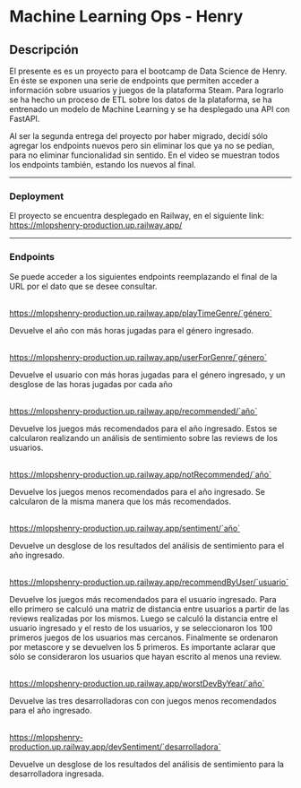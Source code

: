 # Machine Learning Ops - Henry


## Descripción

El presente es es un proyecto para el bootcamp de Data Science de Henry. En éste se exponen una serie de endpoints que permiten acceder a información sobre usuarios y juegos de la plataforma Steam. Para lograrlo se ha hecho un proceso de ETL sobre los datos de la plataforma, se ha entrenado un modelo de Machine Learning y se ha desplegado una API con FastAPI.

Al ser la segunda entrega del proyecto por haber migrado, decidí sólo agregar los endpoints nuevos pero sin eliminar los que ya no se pedían, para no eliminar funcionalidad sin sentido. 
En el video se muestran todos los endpoints también, estando los nuevos al final.

***

### Deployment

El proyecto se encuentra desplegado en Railway, en el siguiente link:
https://mlopshenry-production.up.railway.app/

***

### Endpoints

Se puede acceder a los siguientes endpoints reemplazando el final de la URL por el dato que se desee consultar.

&nbsp;  
https://mlopshenry-production.up.railway.app/playTimeGenre/`género`

Devuelve el año con más horas jugadas para el género ingresado.
 
&nbsp;  
https://mlopshenry-production.up.railway.app/userForGenre/`género`

Devuelve el usuario con más horas jugadas para el género ingresado, y un desglose de las horas jugadas por cada año
 
&nbsp;  
https://mlopshenry-production.up.railway.app/recommended/`año`

Devuelve los juegos más recomendados para el año ingresado. Estos se calcularon realizando un análisis de sentimiento sobre las reviews de los usuarios.
 
&nbsp;  
https://mlopshenry-production.up.railway.app/notRecommended/`año`

Devuelve los juegos menos recomendados para el año ingresado. Se calcularon de la misma manera que los más recomendados.
 
&nbsp;  
https://mlopshenry-production.up.railway.app/sentiment/`año`

Devuelve un desglose de los resultados del análisis de sentimiento para el año ingresado.

&nbsp;  
https://mlopshenry-production.up.railway.app/recommendByUser/`usuario`

Devuelve los juegos más recomendados para el usuario ingresado. Para ello primero se calculó una matriz de distancia entre usuarios a partir de las reviews realizadas por los mismos. Luego se calculó la distancia entre el usuario ingresado y el resto de los usuarios, y se seleccionaron los 100 primeros juegos de los usuarios mas cercanos. Finalmente se ordenaron por metascore y se devuelven los 5 primeros.
Es importante aclarar que sólo se consideraron los usuarios que hayan escrito al menos una review.

&nbsp;  
https://mlopshenry-production.up.railway.app/worstDevByYear/`año`

Devuelve las tres desarrolladoras con con juegos menos recomendados para el año ingresado.

&nbsp;  
https://mlopshenry-production.up.railway.app/devSentiment/`desarrolladora`

Devuelve un desglose de los resultados del análisis de sentimiento para la desarrolladora ingresada.
